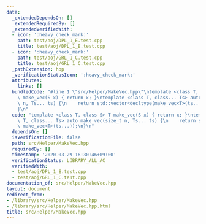 ```yaml
---
data:
  _extendedDependsOn: []
  _extendedRequiredBy: []
  _extendedVerifiedWith:
  - icon: ':heavy_check_mark:'
    path: test/aoj/DPL_1_E.test.cpp
    title: test/aoj/DPL_1_E.test.cpp
  - icon: ':heavy_check_mark:'
    path: test/aoj/GRL_1_C.test.cpp
    title: test/aoj/GRL_1_C.test.cpp
  _pathExtension: hpp
  _verificationStatusIcon: ':heavy_check_mark:'
  attributes:
    links: []
  bundledCode: "#line 1 \"src/Helper/MakeVec.hpp\"\ntemplate <class T, class S> T\
    \ make_vec(S x) { return x; }\ntemplate <class T, class... Ts> auto make_vec(size_t\
    \ n, Ts... ts) {\n    return std::vector<decltype(make_vec<T>(ts...))>(n, make_vec<T>(ts...));\n\
    }\n"
  code: "template <class T, class S> T make_vec(S x) { return x; }\ntemplate <class\
    \ T, class... Ts> auto make_vec(size_t n, Ts... ts) {\n    return std::vector<decltype(make_vec<T>(ts...))>(n,\
    \ make_vec<T>(ts...));\n}\n"
  dependsOn: []
  isVerificationFile: false
  path: src/Helper/MakeVec.hpp
  requiredBy: []
  timestamp: '2020-03-29 16:30:46+09:00'
  verificationStatus: LIBRARY_ALL_AC
  verifiedWith:
  - test/aoj/DPL_1_E.test.cpp
  - test/aoj/GRL_1_C.test.cpp
documentation_of: src/Helper/MakeVec.hpp
layout: document
redirect_from:
- /library/src/Helper/MakeVec.hpp
- /library/src/Helper/MakeVec.hpp.html
title: src/Helper/MakeVec.hpp
---
```

